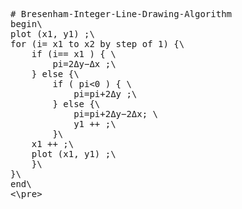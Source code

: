 <pre>
# Bresenham-Integer-Line-Drawing-Algorithm
begin\
plot (x1, y1) ;\
for (i= x1 to x2 by step of 1) {\
    if (i== x1 ) { \
        pi=2Δy−Δx ;\
    } else {\
        if ( pi<0 ) { \
            pi=pi+2Δy ;\
        } else {\
            pi=pi+2Δy−2Δx; \
            y1 ++ ;\
        }\
    x1 ++ ;\
    plot (x1, y1) ;\
    }\
}\
end\
<\pre>
